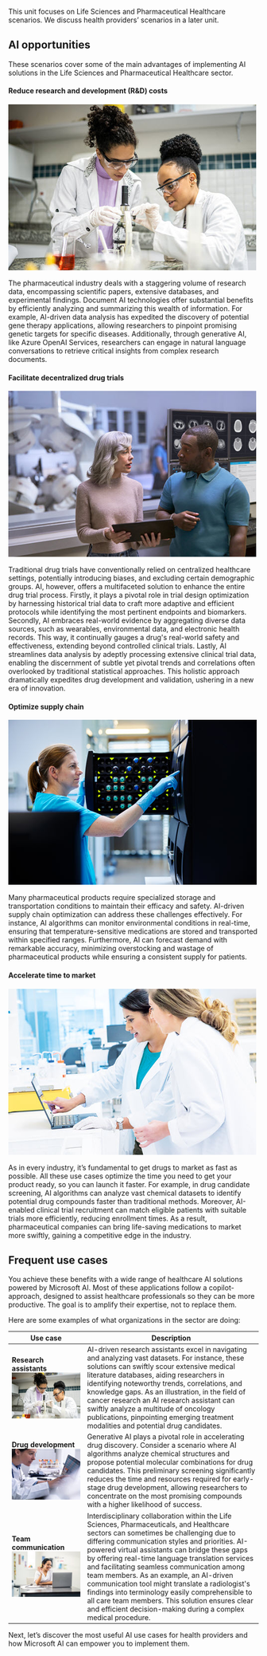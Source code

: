 This unit focuses on Life Sciences and Pharmaceutical Healthcare scenarios. We discuss health providers’ scenarios in a later unit.

## AI opportunities

These scenarios cover some of the main advantages of implementing AI solutions in the Life Sciences and Pharmaceutical Healthcare sector.

#### Reduce research and development (R&D) costs
![Photograph showing researchers working in a lab.](../media/3-research.jpg)

The pharmaceutical industry deals with a staggering volume of research data, encompassing scientific papers, extensive databases, and experimental findings. Document AI technologies offer substantial benefits by efficiently analyzing and summarizing this wealth of information. For example, AI-driven data analysis has expedited the discovery of potential gene therapy applications, allowing researchers to pinpoint promising genetic targets for specific diseases. Additionally, through generative AI, like Azure OpenAI Services, researchers can engage in natural language conversations to retrieve critical insights from complex research documents.

#### Facilitate decentralized drug trials 
![Photograph showing healthcare worker holding a tablet.](../media/3-lab.jpg)

Traditional drug trials have conventionally relied on centralized healthcare settings, potentially introducing biases, and excluding certain demographic groups. AI, however, offers a multifaceted solution to enhance the entire drug trial process. Firstly, it plays a pivotal role in trial design optimization by harnessing historical trial data to craft more adaptive and efficient protocols while identifying the most pertinent endpoints and biomarkers. Secondly, AI embraces real-world evidence by aggregating diverse data sources, such as wearables, environmental data, and electronic health records. This way, it continually gauges a drug's real-world safety and effectiveness, extending beyond controlled clinical trials. Lastly, AI streamlines data analysis by adeptly processing extensive clinical trial data, enabling the discernment of subtle yet pivotal trends and correlations often overlooked by traditional statistical approaches. This holistic approach dramatically expedites drug development and validation, ushering in a new era of innovation. 

#### Optimize supply chain
![Photograph showing healthcare worker using a machine.](../media/3-medical-storage.jpg)

Many pharmaceutical products require specialized storage and transportation conditions to maintain their efficacy and safety. AI-driven supply chain optimization can address these challenges effectively. For instance, AI algorithms can monitor environmental conditions in real-time, ensuring that temperature-sensitive medications are stored and transported within specified ranges. Furthermore, AI can forecast demand with remarkable accuracy, minimizing overstocking and wastage of pharmaceutical products while ensuring a consistent supply for patients.

#### Accelerate time to market
![Photograph showing healthcare workers looking at a laptop.](../media/3-doctors.jpg)

As in every industry, it’s fundamental to get drugs to market as fast as possible. All these use cases optimize the time you need to get your product ready, so you can launch it faster. For example, in drug candidate screening, AI algorithms can analyze vast chemical datasets to identify potential drug compounds faster than traditional methods. Moreover, AI-enabled clinical trial recruitment can match eligible patients with suitable trials more efficiently, reducing enrollment times. As a result, pharmaceutical companies can bring life-saving medications to market more swiftly, gaining a competitive edge in the industry.

## Frequent use cases

You achieve these benefits with a wide range of healthcare AI solutions powered by Microsoft AI. Most of these applications follow a copilot-approach, designed to assist healthcare professionals so they can be more productive. The goal is to amplify their expertise, not to replace them.

Here are some examples of what organizations in the sector are doing:

|**Use case**|**Description**|
|-|-|
|**Research assistants** ![Photograph showing healthcare worker in a lab looking at a tablet.](../media/3-research.jpg)| AI-driven research assistants excel in navigating and analyzing vast datasets. For instance, these solutions can swiftly scour extensive medical literature databases, aiding researchers in identifying noteworthy trends, correlations, and knowledge gaps. As an illustration, in the field of cancer research an AI research assistant can swiftly analyze a multitude of oncology publications, pinpointing emerging treatment modalities and potential drug candidates.|
|**Drug development** ![Photograph showing drug development.](../media/3-drug-development.jpg)| Generative AI plays a pivotal role in accelerating drug discovery. Consider a scenario where AI algorithms analyze chemical structures and propose potential molecular combinations for drug candidates. This preliminary screening significantly reduces the time and resources required for early-stage drug development, allowing researchers to concentrate on the most promising compounds with a higher likelihood of success.|
|**Team communication** ![Photograph showing collaboration through a health phone call.](../media/3-health-call.jpg)| Interdisciplinary collaboration within the Life Sciences, Pharmaceuticals, and Healthcare sectors can sometimes be challenging due to differing communication styles and priorities. AI-powered virtual assistants can bridge these gaps by offering real-time language translation services and facilitating seamless communication among team members. As an example, an AI-driven communication tool might translate a radiologist's findings into terminology easily comprehensible to all care team members. This solution ensures clear and efficient decision-making during a complex medical procedure.|

Next, let’s discover the most useful AI use cases for health providers and how Microsoft AI can empower you to implement them.

